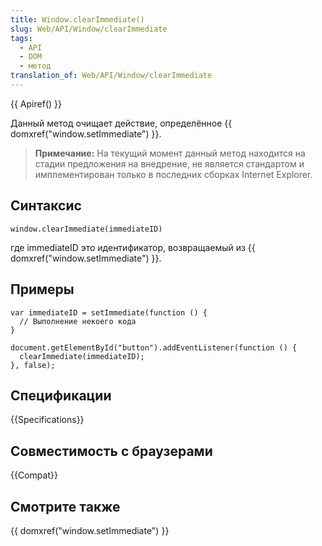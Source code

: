 ```yaml
---
title: Window.clearImmediate()
slug: Web/API/Window/clearImmediate
tags:
  - API
  - DOM
  - метод
translation_of: Web/API/Window/clearImmediate
---
```


{{ Apiref() }}

Данный метод очищает действие, определённое {{ domxref("window.setImmediate") }}.

> **Примечание:** На текущий момент данный метод находится на стадии предложения на внедрение, не является стандартом и имплементирован только в последних сборках Internet Explorer.

## Синтаксис

```
window.clearImmediate(immediateID)
```

где immediateID это идентификатор, возвращаемый из {{ domxref("window.setImmediate") }}.

## Примеры

```
var immediateID = setImmediate(function () {
  // Выполнение некоего кода
}

document.getElementById("button").addEventListener(function () {
  clearImmediate(immediateID);
}, false);
```

## Спецификации

{{Specifications}}

## Совместимость с браузерами

{{Compat}}

## Смотрите также

{{ domxref("window.setImmediate") }}
